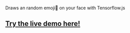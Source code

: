 Draws an random emoji👻 on your face with Tensorflow.js

## [Try the live demo here!](https://bodymoji.vercel.app)

